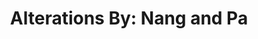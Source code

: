 ---
title: "Alterations By: Nang and Pa"
url: /riverview/alterations-by-nang-and-pa/
shop: Kleidung
---